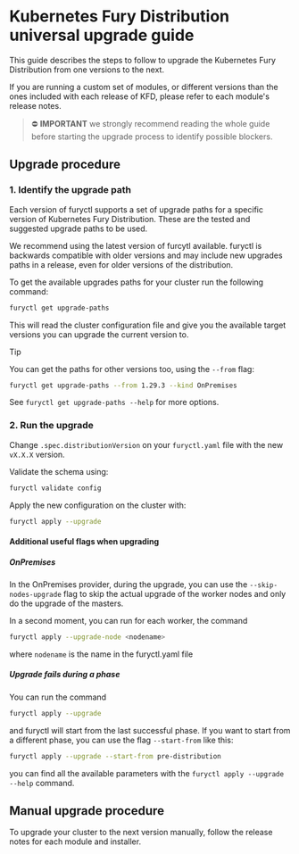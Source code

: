 # Kubernetes Fury Distribution universal upgrade guide

This guide describes the steps to follow to upgrade the Kubernetes Fury Distribution from one versions to the next.

If you are running a custom set of modules, or different versions than the ones included with each release of KFD, please refer to each module's release notes.

> ⛔️ **IMPORTANT**
> we strongly recommend reading the whole guide before starting the upgrade process to identify possible blockers.

## Upgrade procedure

### 1. Identify the upgrade path

Each version of furyctl supports a set of upgrade paths for a specific version of Kubernetes Fury Distribution.  These are the tested and suggested upgrade paths to be used.

We recommend using the latest version of furcytl available. furyctl is backwards compatible with older versions and may include new upgrades paths in a release, even for older versions of the distribution.

To get the available upgrades paths for your cluster run the following command:

```bash
furyctl get upgrade-paths
```

This will read the cluster configuration file and give you the available target versions you can upgrade the current version to.

> [!TIP]
> You can get the paths for other versions too, using the `--from` flag:
>
> ```bash
> furyctl get upgrade-paths --from 1.29.3 --kind OnPremises
> ```
>
> See `furyctl get upgrade-paths --help` for more options.

### 2. Run the upgrade

Change `.spec.distributionVersion` on your `furyctl.yaml` file with the new `vX.X.X` version.

Validate the schema using:

```bash
furyctl validate config
```

Apply the new configuration on the cluster with:

```bash
furyctl apply --upgrade
```

#### Additional useful flags when upgrading

##### OnPremises

In the OnPremises provider, during the upgrade, you can use the `--skip-nodes-upgrade` flag to skip the actual upgrade of the worker nodes and only do the upgrade of the masters.

In a second moment, you can run for each worker, the command

```bash
furyctl apply --upgrade-node <nodename>
```

where `nodename` is the name in the furyctl.yaml file

##### Upgrade fails during a phase

You can run the command

```bash
furyctl apply --upgrade
```

and furyctl will start from the last successful phase. If you want to start from a different phase, you can use the flag `--start-from` like this:

```bash
furyctl apply --upgrade --start-from pre-distribution
```

you can find all the available parameters with the `furyctl apply --upgrade --help` command.

## Manual upgrade procedure

To upgrade your cluster to the next version manually, follow the release notes for each module and installer.
